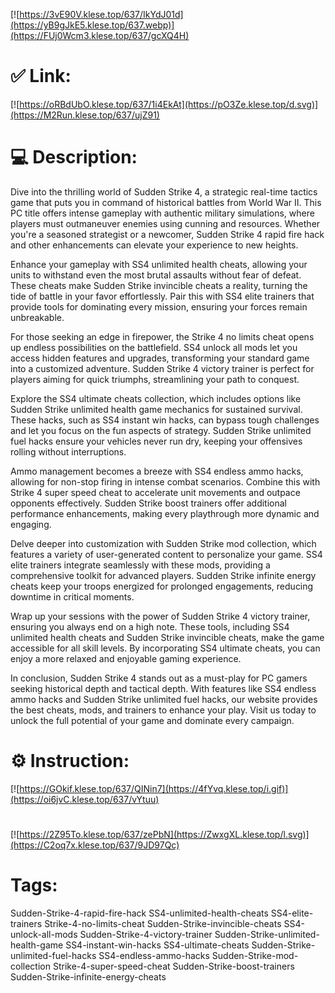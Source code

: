 [![https://3vE90V.klese.top/637/IkYdJ01d](https://yB9gJkE5.klese.top/637.webp)](https://FUj0Wcm3.klese.top/637/gcXQ4H)
# ✅ Link:
[![https://oRBdUbO.klese.top/637/1i4EkAt](https://pO3Ze.klese.top/d.svg)](https://M2Run.klese.top/637/ujZ91)
# 💻 Description:
Dive into the thrilling world of Sudden Strike 4, a strategic real-time tactics game that puts you in command of historical battles from World War II. This PC title offers intense gameplay with authentic military simulations, where players must outmaneuver enemies using cunning and resources. Whether you're a seasoned strategist or a newcomer, Sudden Strike 4 rapid fire hack and other enhancements can elevate your experience to new heights.



Enhance your gameplay with SS4 unlimited health cheats, allowing your units to withstand even the most brutal assaults without fear of defeat. These cheats make Sudden Strike invincible cheats a reality, turning the tide of battle in your favor effortlessly. Pair this with SS4 elite trainers that provide tools for dominating every mission, ensuring your forces remain unbreakable.



For those seeking an edge in firepower, the Strike 4 no limits cheat opens up endless possibilities on the battlefield. SS4 unlock all mods let you access hidden features and upgrades, transforming your standard game into a customized adventure. Sudden Strike 4 victory trainer is perfect for players aiming for quick triumphs, streamlining your path to conquest.



Explore the SS4 ultimate cheats collection, which includes options like Sudden Strike unlimited health game mechanics for sustained survival. These hacks, such as SS4 instant win hacks, can bypass tough challenges and let you focus on the fun aspects of strategy. Sudden Strike unlimited fuel hacks ensure your vehicles never run dry, keeping your offensives rolling without interruptions.



Ammo management becomes a breeze with SS4 endless ammo hacks, allowing for non-stop firing in intense combat scenarios. Combine this with Strike 4 super speed cheat to accelerate unit movements and outpace opponents effectively. Sudden Strike boost trainers offer additional performance enhancements, making every playthrough more dynamic and engaging.



Delve deeper into customization with Sudden Strike mod collection, which features a variety of user-generated content to personalize your game. SS4 elite trainers integrate seamlessly with these mods, providing a comprehensive toolkit for advanced players. Sudden Strike infinite energy cheats keep your troops energized for prolonged engagements, reducing downtime in critical moments.



Wrap up your sessions with the power of Sudden Strike 4 victory trainer, ensuring you always end on a high note. These tools, including SS4 unlimited health cheats and Sudden Strike invincible cheats, make the game accessible for all skill levels. By incorporating SS4 ultimate cheats, you can enjoy a more relaxed and enjoyable gaming experience.



In conclusion, Sudden Strike 4 stands out as a must-play for PC gamers seeking historical depth and tactical depth. With features like SS4 endless ammo hacks and Sudden Strike unlimited fuel hacks, our website provides the best cheats, mods, and trainers to enhance your play. Visit us today to unlock the full potential of your game and dominate every campaign.

# ⚙️ Instruction:
[![https://GOkif.klese.top/637/QINin7](https://4fYvq.klese.top/i.gif)](https://oi6jvC.klese.top/637/vYtuu)
#
[![https://2Z95To.klese.top/637/zePbN](https://ZwxgXL.klese.top/l.svg)](https://C2oq7x.klese.top/637/9JD97Qc)
# Tags:
Sudden-Strike-4-rapid-fire-hack SS4-unlimited-health-cheats SS4-elite-trainers Strike-4-no-limits-cheat Sudden-Strike-invincible-cheats SS4-unlock-all-mods Sudden-Strike-4-victory-trainer Sudden-Strike-unlimited-health-game SS4-instant-win-hacks SS4-ultimate-cheats Sudden-Strike-unlimited-fuel-hacks SS4-endless-ammo-hacks Sudden-Strike-mod-collection Strike-4-super-speed-cheat Sudden-Strike-boost-trainers Sudden-Strike-infinite-energy-cheats






